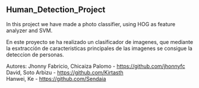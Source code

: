 ## Human_Detection_Project

In this project we have made a photo classifier, using HOG as feature analyzer and SVM.

En este proyecto se ha realizado un clasificador de imagenes, que mediante la esxtracción de caracteristicas principales de las imagenes se consigue la deteccion de personas.


Autores:
Jhonny Fabricio, Chicaiza Palomo - https://github.com/jhonnyfc                                                                         
David, Soto Arbizu - https://github.com/Kirtasth                                                                                       
Hanwei, Ke - https://github.com/Sendaia
